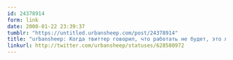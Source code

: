 ```yaml
---
id: 24378914
form: link
date: 2008-01-22 23:39:37
tumblr: "https://untitled.urbansheep.com/post/24378914"
title: "urbansheep: Когда твиттер говорил, что работать не будет, это лишь значило, что они *не обязаны* работать, но не то, что они ваще свернут лавочку."
linkurl: http://twitter.com/urbansheep/statuses/628580972
---
```


